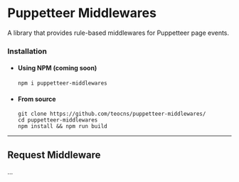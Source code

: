 # Puppetteer Middlewares
A library that provides rule-based middlewares for Puppetteer page events.

### Installation 

- #### Using NPM (coming soon)
  ```npm i puppetteer-middlewares```
- #### From source
  ```
  git clone https://github.com/teocns/puppetteer-middlewares/
  cd puppetteer-middlewares
  npm install && npm run build
  ```
  
---
## Request Middleware
...
